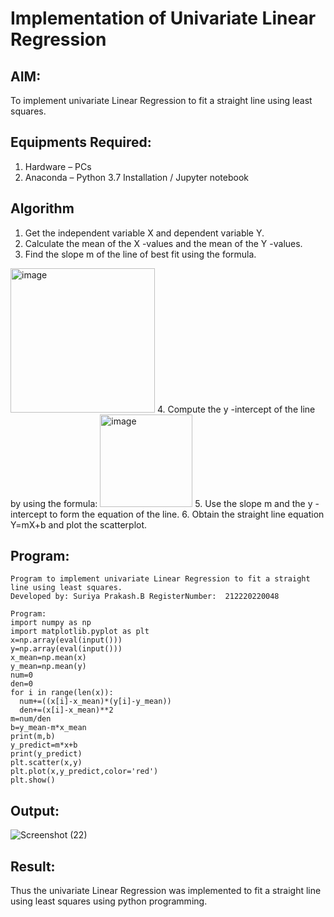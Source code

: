 # Implementation of Univariate Linear Regression
## AIM:
To implement univariate Linear Regression to fit a straight line using least squares.

## Equipments Required:
1. Hardware – PCs
2. Anaconda – Python 3.7 Installation / Jupyter notebook

## Algorithm
1. Get the independent variable X and dependent variable Y.
2. Calculate the mean of the X -values and the mean of the Y -values.
3. Find the slope m of the line of best fit using the formula. 
<img width="231" alt="image" src="https://user-images.githubusercontent.com/93026020/192078527-b3b5ee3e-992f-46c4-865b-3b7ce4ac54ad.png">
4. Compute the y -intercept of the line by using the formula:
<img width="148" alt="image" src="https://user-images.githubusercontent.com/93026020/192078545-79d70b90-7e9d-4b85-9f8b-9d7548a4c5a4.png">
5. Use the slope m and the y -intercept to form the equation of the line.
6. Obtain the straight line equation Y=mX+b and plot the scatterplot.

## Program:
```
Program to implement univariate Linear Regression to fit a straight line using least squares.
Developed by: Suriya Prakash.B RegisterNumber:  212220220048

Program:
import numpy as np
import matplotlib.pyplot as plt
x=np.array(eval(input()))
y=np.array(eval(input()))
x_mean=np.mean(x)
y_mean=np.mean(y)
num=0
den=0
for i in range(len(x)):
  num+=((x[i]-x_mean)*(y[i]-y_mean))
  den+=(x[i]-x_mean)**2
m=num/den
b=y_mean-m*x_mean
print(m,b)
y_predict=m*x+b
print(y_predict)
plt.scatter(x,y)
plt.plot(x,y_predict,color='red')
plt.show()

```

## Output:
![Screenshot (22)](https://user-images.githubusercontent.com/104640337/228761531-ed94c1a8-9ae6-4769-9292-b9fbe987ce8e.png)


## Result:
Thus the univariate Linear Regression was implemented to fit a straight line using least squares using python programming.
